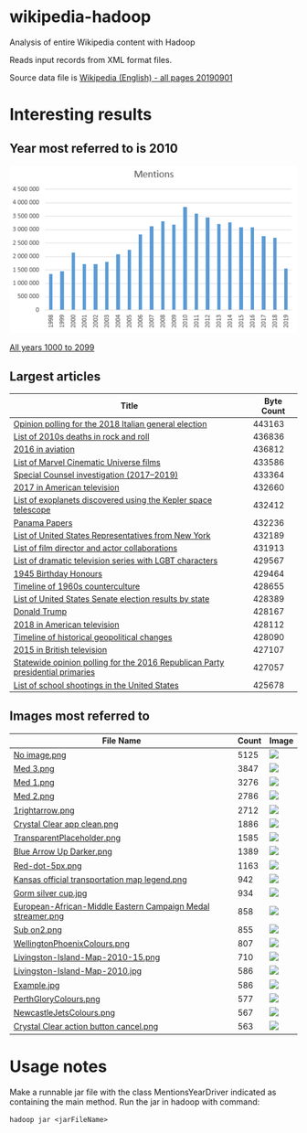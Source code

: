 # wikipedia-hadoop
Analysis of entire Wikipedia content with Hadoop

Reads input records from XML format files.

Source data file is [Wikipedia (English) - all pages 20190901](https://dumps.wikimedia.org/enwiki/20190901/enwiki-20190901-pages-meta-current.xml.bz2)

# Interesting results #
## Year most referred to is 2010 ##
![Mentions for recent years](results/mentions_per_year.png?raw=true "Mentions for recent years")

[All years 1000 to 2099](results/MentionsYearCounter.txt?raw=true)

## Largest articles ##
| Title  | Byte Count |
| ------ | ---------- |
| [Opinion polling for the 2018 Italian general election](https://en.wikipedia.org/wiki/Opinion_polling_for_the_2018_Italian_general_election) | 443163 |
| [List of 2010s deaths in rock and roll](https://en.wikipedia.org/wiki/List_of_2010s_deaths_in_rock_and_roll) | 436836 |
| [2016 in aviation](https://en.wikipedia.org/wiki/2016_in_aviation) | 436812 |
| [List of Marvel Cinematic Universe films](https://en.wikipedia.org/wiki/List_of_Marvel_Cinematic_Universe_films) | 433586 |
| [Special Counsel investigation (2017–2019)](https://en.wikipedia.org/wiki/Special_Counsel_investigation_(2017%E2%80%932019)) | 433364 |
| [2017 in American television](https://en.wikipedia.org/wiki/2017_in_American_television) | 432660 |
| [List of exoplanets discovered using the Kepler space telescope](https://en.wikipedia.org/wiki/List_of_exoplanets_discovered_using_the_Kepler_space_telescope) | 432412 |
| [Panama Papers](https://en.wikipedia.org/wiki/Panama_Papers) | 432236 |
| [List of United States Representatives from New York](https://en.wikipedia.org/wiki/List_of_United_States_Representatives_from_New_York) | 432189 |
| [List of film director and actor collaborations](https://en.wikipedia.org/wiki/List_of_film_director_and_actor_collaborations) | 431913 |
| [List of dramatic television series with LGBT characters](https://en.wikipedia.org/wiki/List_of_dramatic_television_series_with_LGBT_characters) | 429567 |
| [1945 Birthday Honours](https://en.wikipedia.org/wiki/1945_Birthday_Honours) | 429464 |
| [Timeline of 1960s counterculture](https://en.wikipedia.org/wiki/Timeline_of_1960s_counterculture) | 428655 |
| [List of United States Senate election results by state](https://en.wikipedia.org/wiki/List_of_United_States_Senate_election_results_by_state) | 428389 |
| [Donald Trump](https://en.wikipedia.org/wiki/Donald_Trump) | 428167 |
| [2018 in American television](https://en.wikipedia.org/wiki/2018_in_American_television) | 428112 |
| [Timeline of historical geopolitical changes](https://en.wikipedia.org/wiki/Timeline_of_historical_geopolitical_changes) | 428090 |
| [2015 in British television](https://en.wikipedia.org/wiki/2015_in_British_television) | 427107 |
| [Statewide opinion polling for the 2016 Republican Party presidential primaries](https://en.wikipedia.org/wiki/Statewide_opinion_polling_for_the_2016_Republican_Party_presidential_primaries) | 427057 |
| [List of school shootings in the United States](https://en.wikipedia.org/wiki/List_of_school_shootings_in_the_United_States) | 425678 |



## Images most referred to ##

| File Name  | Count | Image |
| ------------- | ------------- | ----- |
| [No image.png](https://en.wikipedia.org/wiki/File:No_image.png)  | 5125 |  ![](https://upload.wikimedia.org/wikipedia/commons/6/6d/No_image.png)  |
| [Med 3.png](https://en.wikipedia.org/wiki/File:Med_3.png)  | 3847  | ![](https://upload.wikimedia.org/wikipedia/commons/9/99/Med_3.png)  |
| [Med 1.png](https://en.wikipedia.org/wiki/File:Med_1.png)  | 3276  |  ![](https://upload.wikimedia.org/wikipedia/commons/b/ba/Med_1.png)    |
| [Med 2.png](https://en.wikipedia.org/wiki/File:Med_2.png)  | 2786  |  ![](https://upload.wikimedia.org/wikipedia/commons/2/25/Med_2.png)    |
| [1rightarrow.png](https://en.wikipedia.org/wiki/File:1rightarrow.png)  | 2712  |  ![](https://upload.wikimedia.org/wikipedia/commons/3/3c/1rightarrow.png)    |
| [Crystal Clear app clean.png](https://en.wikipedia.org/wiki/File:Crystal_Clear_app_clean.png)  | 1886  |  ![](https://upload.wikimedia.org/wikipedia/commons/3/34/Crystal_Clear_app_clean.png)    |
| [TransparentPlaceholder.png](https://en.wikipedia.org/wiki/File:TransparentPlaceholder.png)  | 1585  |  ![](https://upload.wikimedia.org/wikipedia/commons/3/3a/TransparentPlaceholder.png)    |
| [Blue Arrow Up Darker.png](https://en.wikipedia.org/wiki/File:Blue_Arrow_Up_Darker.png)  | 1389  |  ![](https://upload.wikimedia.org/wikipedia/commons/d/db/Blue_Arrow_Up_Darker.png)    |
| [Red-dot-5px.png](https://en.wikipedia.org/wiki/File:Red-dot-5px.png)  | 1163  |  ![](https://upload.wikimedia.org/wikipedia/commons/3/31/Red-dot-5px.png)    |
| [Kansas official transportation map legend.png](https://en.wikipedia.org/wiki/File:Kansas_official_transportation_map_legend.png)  | 942  |  ![](https://upload.wikimedia.org/wikipedia/commons/4/44/Kansas_official_transportation_map_legend.png)    |
| [Gorm silver cup.jpg](https://en.wikipedia.org/wiki/File:Gorm_silver_cup.jpg)  | 934  |  ![](https://upload.wikimedia.org/wikipedia/commons/9/9f/Gorm_silver_cup.jpg)    |
| [European-African-Middle Eastern Campaign Medal streamer.png](https://en.wikipedia.org/wiki/File:European-African-Middle_Eastern_Campaign_Medal_streamer.png)  | 858  |  ![](https://upload.wikimedia.org/wikipedia/commons/9/9d/European-African-Middle_Eastern_Campaign_Medal_streamer.png)    |
| [Sub on2.png](https://en.wikipedia.org/wiki/File:Sub_on2.png)  | 855  |  ![](https://upload.wikimedia.org/wikipedia/en/8/8d/Sub_on2.png)    |
| [WellingtonPhoenixColours.png](https://en.wikipedia.org/wiki/File:WellingtonPhoenixColours.png)  | 807  |  ![](https://upload.wikimedia.org/wikipedia/commons/5/5c/WellingtonPhoenixColours.png)    |
| [Livingston-Island-Map-2010-15.png](https://en.wikipedia.org/wiki/File:Livingston-Island-Map-2010-15.png)  | 710  |  ![](https://upload.wikimedia.org/wikipedia/commons/thumb/f/f0/Livingston-Island-Map-2010-15.png/799px-Livingston-Island-Map-2010-15.png)    |
| [Livingston-Island-Map-2010.jpg](https://en.wikipedia.org/wiki/File:Livingston-Island-Map-2010.jpg)  | 586  |  ![](https://upload.wikimedia.org/wikipedia/commons/thumb/7/7f/Livingston-Island-Map-2010.jpg/800px-Livingston-Island-Map-2010.jpg)    |
| [Example.jpg](https://en.wikipedia.org/wiki/File:Example.jpg)  | 586  |  ![](https://upload.wikimedia.org/wikipedia/en/a/a9/Example.jpg)    |
| [PerthGloryColours.png](https://en.wikipedia.org/wiki/File:PerthGloryColours.png)  | 577  |  ![](https://upload.wikimedia.org/wikipedia/commons/d/da/PerthGloryColours.png)    |
| [NewcastleJetsColours.png](https://en.wikipedia.org/wiki/File:NewcastleJetsColours.png)  | 567  |  ![](https://upload.wikimedia.org/wikipedia/commons/5/52/NewcastleJetsColours.png)    |
| [Crystal Clear action button cancel.png](https://en.wikipedia.org/wiki/File:Crystal_Clear_action_button_cancel.png)  | 563  |  ![](https://upload.wikimedia.org/wikipedia/commons/thumb/7/7d/Crystal_Clear_action_button_cancel.svg/128px-Crystal_Clear_action_button_cancel.svg.png)    |

# Usage notes #
Make a runnable jar file with the class MentionsYearDriver indicated as containing the main method.
Run the jar in hadoop with command:

    hadoop jar <jarFileName>
    

